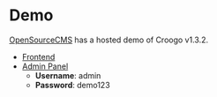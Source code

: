 # Demo

[OpenSourceCMS](http://php.opensourcecms.com/) has a hosted demo of Croogo v1.3.2.

* [Frontend](http://www.opensourcecms.com/demo/1/283/Croogo)
* [Admin Panel](http://www.opensourcecms.com/demo/2/283/Croogo)
   * **Username**: admin
   * **Password**: demo123